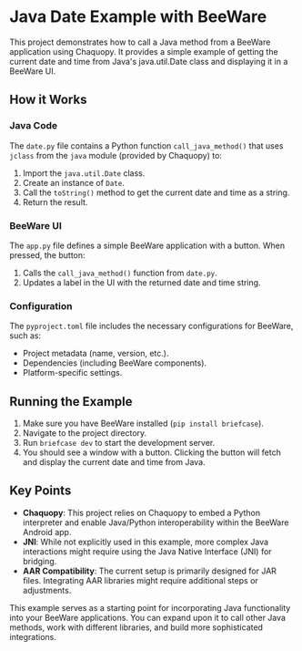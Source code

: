 # Java Date Example with BeeWare

This project demonstrates how to call a Java method from a BeeWare application using Chaquopy. It provides a simple example of getting the current date and time from Java's java.util.Date class and displaying it in a BeeWare UI.

## How it Works

### Java Code

The `date.py` file contains a Python function `call_java_method()` that uses `jclass` from the `java` module (provided by Chaquopy) to:

1. Import the `java.util.Date` class.
2. Create an instance of `Date`.
3. Call the `toString()` method to get the current date and time as a string.
4. Return the result.

### BeeWare UI

The `app.py` file defines a simple BeeWare application with a button. When pressed, the button:

1. Calls the `call_java_method()` function from `date.py`.
2. Updates a label in the UI with the returned date and time string.

### Configuration

The `pyproject.toml` file includes the necessary configurations for BeeWare, such as:

- Project metadata (name, version, etc.).
- Dependencies (including BeeWare components).
- Platform-specific settings.

## Running the Example

1. Make sure you have BeeWare installed (`pip install briefcase`).
2. Navigate to the project directory.
3. Run `briefcase dev` to start the development server.
4. You should see a window with a button. Clicking the button will fetch and display the current date and time from Java.

## Key Points

- **Chaquopy**: This project relies on Chaquopy to embed a Python interpreter and enable Java/Python interoperability within the BeeWare Android app.
- **JNI**: While not explicitly used in this example, more complex Java interactions might require using the Java Native Interface (JNI) for bridging.
- **AAR Compatibility**: The current setup is primarily designed for JAR files. Integrating AAR libraries might require additional steps or adjustments.

This example serves as a starting point for incorporating Java functionality into your BeeWare applications. You can expand upon it to call other Java methods, work with different libraries, and build more sophisticated integrations.
